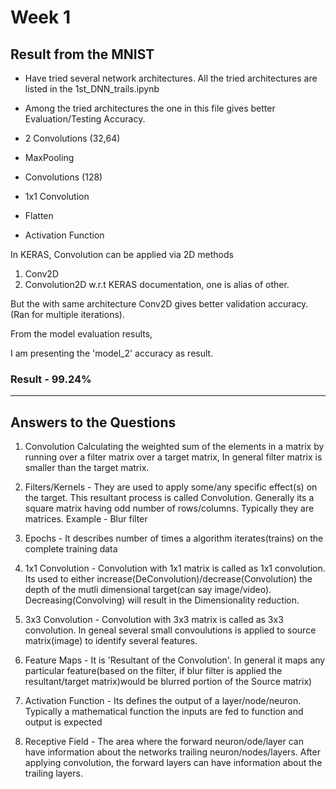 # Week 1

## Result from the MNIST
- Have tried several network architectures. All the tried architectures are listed in the 1st_DNN_trails.ipynb
- Among the tried architectures the one in this file gives better Evaluation/Testing Accuracy.

- 2 Convolutions (32,64)
- MaxPooling
- Convolutions (128)
- 1x1 Convolution
- Flatten
- Activation Function

In KERAS, Convolution can be applied via 2D methods 
1. Conv2D
2. Convolution2D
w.r.t KERAS documentation, one is alias of other.

But the with same architecture Conv2D gives better validation accuracy. (Ran for multiple iterations). 

From the model evaluation results, 

I am presenting the 'model_2' accuracy as result.

### Result - 99.24%

-------------------------------------

## Answers to the Questions
 
1. Convolution
Calculating the weighted sum of the elements in a matrix by running over a filter matrix over a target matrix, In general filter matrix is smaller than the target matrix.

2. Filters/Kernels - They are used to apply some/any specific effect(s) on the target. This resultant process is called Convolution. Generally its a square matrix having odd number of rows/columns. Typically they are matrices. Example - Blur filter

3. Epochs - It describes number of times a algorithm iterates(trains) on the complete training data

4. 1x1 Convolution - Convolution with 1x1 matrix is called as 1x1 convolution. Its used to either increase(DeConvolution)/decrease(Convolution) the depth of the mutli dimensional target(can say image/video). Decreasing(Convolving) will result in the Dimensionality reduction.

5. 3x3 Convolution - Convolution with 3x3 matrix is called as 3x3 convolution. In geneal several small convoulutions is applied to source matrix(image) to identify several features. 

6. Feature Maps - It is 'Resultant of the Convolution'. In general it maps any particular feature(based on the filter, if blur filter is applied the resultant/target matrix)would be blurred portion of the Source matrix)

7. Activation Function - Its defines the output of a layer/node/neuron. Typically a mathematical function the inputs are fed to function and output is expected

8. Receptive Field - The area where the forward  neuron/ode/layer can have information about the networks trailing neuron/nodes/layers. After applying convolution, the forward layers can have information about the trailing layers.
